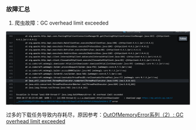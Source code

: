 ### 故障汇总

1. 爬虫故障：GC overhead limit exceeded

![爬虫-GC-overhead-limit-execeeded](./pictures/爬虫-GC-overhead-limit-execeeded.png)

过多的下载任务导致内存耗尽，原因参考：[OutOfMemoryError系列（2）: GC overhead limit exceeded](https://blog.csdn.net/renfufei/article/details/77585294)

